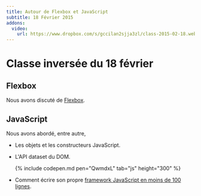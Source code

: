 ```yaml
---
title: Autour de Flexbox et JavaScript
subtitle: 18 Février 2015
addons:
  video:
    url: https://www.dropbox.com/s/gccilan2sjja3zl/class-2015-02-18.webm?dl=1
---
```


# Classe inversée du 18 février

## Flexbox

Nous avons discuté de [Flexbox](../lessons/flexbox).


## JavaScript

Nous avons abordé, entre autre,

- Les objets et les constructeurs JavaScript.

- L'API dataset du DOM.
  
  {% include codepen.md pen="QwmdxL" tab="js" height="300" %}

- Comment écrire son propre
  [framework JavaScript en moins de 100 lignes](../lessons/polyfill).

